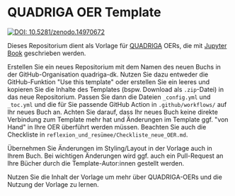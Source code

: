 # QUADRIGA OER Template

<a href="https://doi.org/10.5281/zenodo.14970672"><img role="button" src="https://zenodo.org/badge/DOI/10.5281/zenodo.14970672.svg" alt="DOI: 10.5281/zenodo.14970672"></a>

Dieses Repositorium dient als Vorlage für <a href="https://www.quadriga-dk.de" class="external-link" target="_blank">QUADRIGA</a> OERs, die mit <a href="https://jupyterbook.org" class="external-link" target="_blank">Jupyter Book</a> geschrieben werden.

Erstellen Sie ein neues Repositorium mit dem Namen des neuen Buchs in der GitHub-Organisation quadriga-dk. Nutzen Sie dazu entweder die GitHub-Funktion "Use this template" oder erstellen Sie ein leeres und kopieren Sie die Inhalte des Templates (bspw. Download als `.zip`-Datei) in das neue Repositorium. Passen Sie dann die Dateien `_config.yml` und `_toc.yml` und die für Sie passende GitHub Action in `.github/workflows/` auf Ihr neues Buch an. Achten Sie darauf, dass Ihr neues Buch keine direkte Verbindung zum Template mehr hat und Änderungen im Template ggf. "von Hand" in Ihre OER überführt werden müssen. Beachten Sie auch die Checkliste in `reflexion_und_resümee/Checkliste_neue_OER.md`.

Übernehmen Sie Änderungen im Styling/Layout in der Vorlage auch in Ihrem Buch. Bei wichtigen Änderungen wird ggf. auch ein Pull-Request an Ihre Bücher durch die Template-Autor:innen gestellt werden.

Nutzen Sie die Inhalt der Vorlage um mehr über QUADRIGA-OERs und die Nutzung der Vorlage zu lernen.
